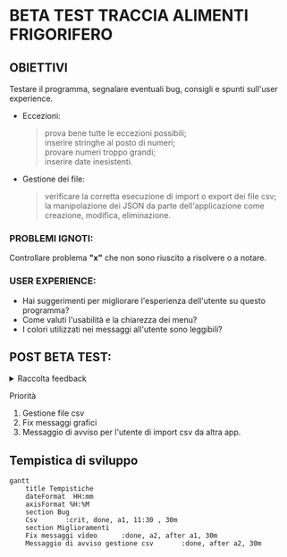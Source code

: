 
# BETA TEST TRACCIA ALIMENTI FRIGORIFERO

## OBIETTIVI

Testare il programma, segnalare eventuali bug, consigli e spunti sull'user experience.
- Eccezioni:
  >prova bene tutte le eccezioni possibili;  
   inserire stringhe al posto di numeri;  
   provare numeri troppo grandi;  
   inserire date inesistenti.
- Gestione dei file: 
  >verificare la corretta esecuzione di import o export dei file csv;  
   la manipolazione dei JSON da parte dell'applicazione come creazione, modifica, eliminazione.

### PROBLEMI IGNOTI:
Controllare problema **"x"** che non sono riuscito a risolvere o a notare.


### USER EXPERIENCE:
- Hai suggerimenti per migliorare l'esperienza dell'utente su questo programma?
- Come valuti l'usabilità e la chiarezza dei menu?
- I colori utilizzati nei messaggi all'utente sono leggibili?

## POST BETA TEST:

<details>
  <summary> Raccolta feedback </summary>
  <details>
    <summary> Feedback di Dylann </summary>

>  **Eccezioni**

- [x] stringhe
- [x] data inserita
- [x] quantita inserita

>  **Bug**
- [x] in "Visualizza alimenti" compare "premi invio..." ma si può premere qualsiasi tasto
- [x] se il frigo è vuoto non compare la scritta "premi..."
- [x] se nella cartella temp c'è gia un file csv non ne salva un altra
- [ ] se inserisco un csv non formattato non mi segnala alcun errore

>  **Miglioramenti**

- [x] esplicitare all'utente che il csv verrà importato da altra app esterna

  </details>
</details>


Priorità
1. Gestione file csv
2. Fix messaggi grafici
3. Messaggio di avviso per l'utente di import csv da altra app.
## Tempistica di sviluppo

```mermaid
gantt
    title Tempistiche
    dateFormat  HH:mm
    axisFormat %H:%M
    section Bug
    Csv       :crit, done, a1, 11:30 , 30m
    section Miglioramenti
    Fix messaggi video      :done, a2, after a1, 30m
    Messaggio di avviso gestione csv       :done, after a2, 30m

```
